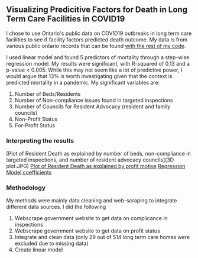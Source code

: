 ## Visualizing Predicitive Factors for Death in Long Term Care Facilities in COVID19

I chose to use Ontario's public data on COVID19 outbreaks in long term care facilities to see if facility factors predicted death outcome. My data is from various public ontario records that can be found [with the rest of my code](https://github.com/raywoo32/BioHacks2021). 

I used linear model and found 5 predictors of mortality through a step-wise regression model. My results were significant, with R-squared of 0.13 and a p-value < 0.005. While this may not seem like a lot of predictive power, I would argue that 13% is worth investigating given that the context is predicted mortality in a pandemic. My significant variables are: 

1. Number of Beds/Residents
2. Number of Non-compliance issues found in targeted inspections
3. Number of Councils for Resident Advocacy (resident and family councils) 
5. Non-Profit Status
6. For-Profit Status

### Interpreting the results 

[Plot of Resident Death as explained by number of beds, non-compliance in targeted inspections, and number of resident advocacy councils](3D plot.JPG)
[Plot of Resident Death as explained by profit motive](profitModel.JPG)
[Regression Model coefficients](regressionCoeff.JPG)

### Methodology

My methods were mainly data cleaning and web-scraping to integrate different data sources. I did the following

1. Webscrape government website to get data on complicance in inspections 
2. Webscrape government website to get data on profit status
3. Integrate and clean data (only 29 out of 514 long term care homes were excluded due to missing data) 
4. Create linear model 

